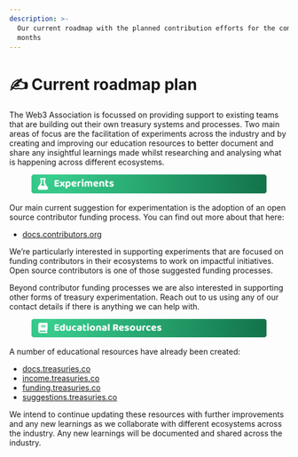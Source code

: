 ```yaml
---
description: >-
  Our current roadmap with the planned contribution efforts for the coming
  months
---
```


# ✍️ Current roadmap plan

The Web3 Association is focussed on providing support to existing teams that are building out their own treasury systems and processes. Two main areas of focus are the facilitation of experiments across the industry and by creating and improving our education resources to better document and share any insightful learnings made whilst researching and analysing what is happening across different ecosystems.



<figure><img src="../../.gitbook/assets/experiments-title.png" alt=""><figcaption></figcaption></figure>

Our main current suggestion for experimentation is the adoption of an open source contributor funding process. You can find out more about that here:

* [docs.contributors.org](https://docs.contributors.org)

We’re particularly interested in supporting experiments that are focused on funding contributors in their ecosystems to work on impactful initiatives. Open source contributors is one of those suggested funding processes.

Beyond contributor funding processes we are also interested in supporting other forms of treasury experimentation. Reach out to us using any of our contact details if there is anything we can help with.



<figure><img src="../../.gitbook/assets/educational-resources.png" alt=""><figcaption></figcaption></figure>

A number of educational resources have already been created:

* [docs.treasuries.co](http://docs.treasuries.co)
* [income.treasuries.co](https://income.treasuries.co)
* [funding.treasuries.co](https://funding.treasuries.co)
* [suggestions.treasuries.co](http://suggestions.treasuries.co)

We intend to continue updating these resources with further improvements and any new learnings as we collaborate with different ecosystems across the industry. Any new learnings will be documented and shared across the industry.
